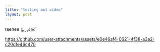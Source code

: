 ```yaml
---
title: "testing out video"
layout: post
---
```

teehee (*ᴗ͈ˬᴗ͈)ꕤ*.ﾟ



https://github.com/user-attachments/assets/e0e46af4-0621-4f38-a3a2-c20dfe46c470



